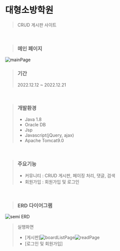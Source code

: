# 대형소방학원
> CRUD 게시판 사이트

<br>

> ### 메인 페이지

![mainPage](https://user-images.githubusercontent.com/114133335/224035100-6a8cb2c9-18cd-4ae7-98dc-010a701c5b7b.jpg)
<br>

> ### 기간
> 2022.12.12 ~ 2022.12.21
<br>

> ### 개발환경
> * Java 1.8
> * Oracle DB
> * Jsp
> * Javascript(jQuery, ajax)
> * Apache Tomcat9.0
<br>

> ### 주요기능
> * 커뮤니티 : CRUD 게시판, 페이징 처리, 댓글, 검색
> * 회원가입 : 회원가입 및 로그인
<br>

> ### ERD 다이어그램

![semi ERD](https://user-images.githubusercontent.com/114133335/224040423-f6ae1c51-f780-4454-98f9-4e4a5046c48b.JPG)
<br>

> 실행화면
> * [게시판]![boardListPage](https://user-images.githubusercontent.com/114133335/224043093-e6847ad8-c117-4b9f-92f7-643469e18d6a.jpg)![readPage](https://user-images.githubusercontent.com/114133335/224043144-e4d53eb4-1c02-4b1b-a285-1e1fc9329138.jpg)
> * [로그인 및 회원가입]
